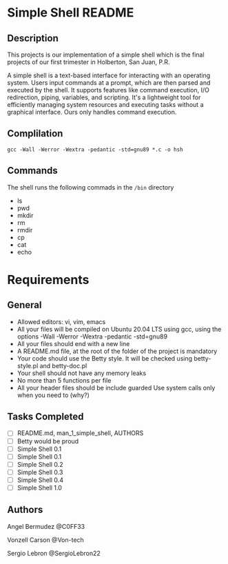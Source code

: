 # Simple Shell README

## Description

This projects is our implementation of a simple shell which is the final projects of our first trimester in Holberton, San Juan, P.R. 

A simple shell is a text-based interface for interacting with an operating system. Users input commands at a prompt, which are then parsed and executed by the shell. It supports features like command execution, I/O redirection, piping, variables, and scripting. It's a lightweight tool for efficiently managing system resources and executing tasks without a graphical interface. Ours only handles command execution.

## Complilation

    gcc -Wall -Werror -Wextra -pedantic -std=gnu89 *.c -o hsh

## Commands

The shell runs the following commads in the ```/bin``` directory

- ls
- pwd
- mkdir
- rm 
- rmdir
- cp
- cat
- echo

# Requirements
## General

- Allowed editors: vi, vim, emacs
- All your files will be compiled on Ubuntu 20.04 LTS using gcc, using the options -Wall -Werror -Wextra -pedantic -std=gnu89
- All your files should end with a new line
- A README.md file, at the root of the folder of the project is mandatory
- Your code should use the Betty style. It will be checked using betty-style.pl and betty-doc.pl
- Your shell should not have any memory leaks
- No more than 5 functions per file
- All your header files should be include guarded
    Use system calls only when you need to (why?)

## Tasks Completed

- [ ] README.md, man_1_simple_shell, AUTHORS
- [ ] Betty would be proud
- [ ] Simple Shell 0.1
- [ ] Simple Shell 0.1
- [ ] Simple Shell 0.2
- [ ] Simple Shell 0.3
- [ ] Simple Shell 0.4
- [ ] Simple Shell 1.0

## Authors

Angel Bermudez @C0FF33

Vonzell Carson @Von-tech

Sergio Lebron @SergioLebron22
